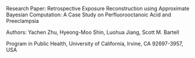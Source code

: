 Research Paper: Retrospective Exposure Reconstruction using Approximate Bayesian Computation: A Case Study on Perfluorooctanoic Acid and Preeclampsia

Authors: Yachen Zhu, Hyeong-Moo Shin, Luohua Jiang, Scott M. Bartell

Program in Public Health, University of California, Irvine, CA 92697-3957, USA
